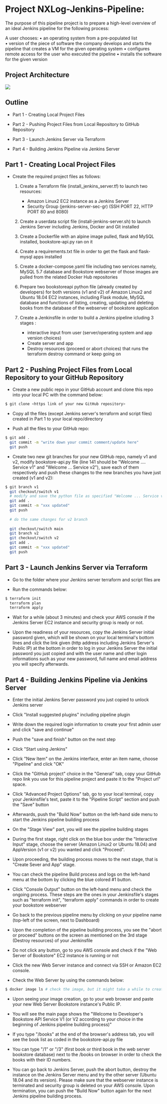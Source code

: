 # Project NXLog-Jenkins-Pipeline: 

The purpose of this pipeline project is to prepare a high-level overview of an ideal Jenkins pipeline for the following process: 

A user chooses: 
    •	an operating system from a pre-populated list  
    •	version of the piece of software the company develops 
        and starts the pipeline that creates a VM for the given operating system 
    •	configures remote access for the user who executed the pipeline 
    •	installs the software for the given version 

## Project Architecture

![](NXLog%20Pipeline%20Project%20Architecture.png) 

## Outline

- Part 1 - Creating Local Project Files

- Part 2 - Pushing Project Files from Local Repository to GitHub Repository 

- Part 3 - Launch Jenkins Server via Terraform

- Part 4 - Building Jenkins Pipeline via Jenkins Server


## Part 1 - Creating Local Project Files


- Create the required project files as follows:

    1. Create a Terraform file (install_jenkins_server.tf) to launch two resources:
        * Amazon Linux2 EC2 instance as a Jenkins Server 
        * Security Group  (jenkins-server-sec-gr) (SSH PORT 22, HTTP PORT 80 and 8080)
    
    2. Create a userdata script file (install-jenkins-server.sh) to launch Jenkins Server including Jenkins, Docker and Git installed 
    
    3. Create a Dockerfile with an alpine image pulled, flask and MySQL installed, bookstore-api.py ran on it

    4. Create a requirements.txt file in order to get the flask and flask-mysql apps installed
    
    5. Create a docker-compose.yaml file including two services namely, MySQL 5.7 database and Bookstore webserver of those images are pulled from the related Docker Hub repositories 
    
    6. Prepare two bookstoreapi python file (already created by developers) for both versions (v1 and v2) of Amazon Linux2 and Ubuntu 18.04 EC2 instances, including Flask module, MySQL database and functions of listing, creating, updating and deleting books from the database of the webserver of bookstore application
    
    7. Create a Jenkinsfile in order to build a Jenkins pipeline icluding 3 stages :
       * interactive input from user (server/operating system and app version choices)
       * Create server and app
       * Destroy resources (proceed or abort choices) that runs the terraform destroy command or keep going on 



## Part 2 - Pushing Project Files from Local Repository to your GitHub Repository

- Create a new public repo in your GitHub account and clone this repo into your local PC with the command below:

```bash
$ git clone <https link of your new GitHub repository> 
```

- Copy all the files (except Jenkins server's terraform and script files) created in Part 1 to your local repo/directory

- Push all the files to your GitHub repo:
  
```bash
$ git add .
  git commit -m "write down your commit comment/update here" 
  git push 
```

- Create two new git branches for your new GitHub repo, namely v1 and v2, modify  bookstore-api.py file (line 141 should be "Welcome .... Service v1" and "Welcome ... Service v2"), save each of them respectively and push these changes to the new branches you have just created (v1 and v2):
  
```bash
$ git branch v1
  git checkout/switch v1
  # modify and save the python file as specified "Welcome ... Service v1" 
  git add . 
  git commit -m "xxx updated" 
  git push
  
  # do the same changes for v2 branch
  
  git checkout/switch main
  git branch v2
  git checkout/switch v2
  git add . 
  git commit -m "xxx updated" 
  git push 
```

## Part 3 - Launch Jenkins Server via Terraform

- Go to the folder where your Jenkins server terraform and script files are

- Run the commands below:


```bash
$ terraform init
  terraform plan
  terraform apply
```

- Wait for a while (about 3 minutes) and check your AWS console if the Jenkins Server EC2 instance and security group is ready or not.

- Upon the readiness of your resources, copy the Jenkins Server initial password given, which will be shown on your local terminal's bottom lines and click the link given (http address including Jenkins Server's Public IP) at the bottom in order to log in your Jenkins Server the initial password you just copied and with the user name and other login informations such as your new password, full name and email address you will specify afterwards.


## Part 4 - Building Jenkins Pipeline via Jenkins Server

- Enter the initial Jenkins Server password you just copied to unlock Jenkins server

- Click "Install suggested plugins" including pipeline plugin

- Write down the required login information to create your first admin user and click "save and continue"

- Push the "save and finish" button on the next step

- Click "Start using Jenkins"

- Click "New Item" on the Jenkins interface, enter an item name, choose "Pipeline" and click "OK"

- Click the "GitHub project" choice in the "General" tab, copy your GitHub repo link you use for this pipeline project and paste it to the "Project url" space.

- Click "Advanced Project Options" tab, go to your local terminal, copy your Jenkinsfile's text, paste it to the "Pipeline Script" section and push the "Save" button

- Afterwards, push the "Build Now" button on the left-hand side menu to start the Jenkins pipeline building process

- On the "Stage View" part, you will see the pipeline building stages

- During the first stage, right click on the blue box under the "Interactive Input" stage, choose the server (Amazon Linux2 or Ubuntu 18.04) and AppVersion (v1 or v2) you wanted and click "Proceed".

- Upon proceeding, the building process moves to the next stage, that is "Create Sever and App" stage.

- You can check the pipeline Build process and logs on the left-hand menu at the bottom by clicking the blue colored #1 button.

- Click "Console Output" button on the left-hand menu and check the ongoing process. These steps are the ones in your Jenkinsfile's stages such as "terraform init", "terraform apply" commands in order to create your bookstore webserver

- Go back to the previous pipeline menu by clicking on your pipeline name (top-left of the screen, next to Dashboard)

- Upon the completion of the pipeline building process, you see the "abort or proceed" buttons on the screen as mentioned on the 3rd stage (Destroy resources) of your Jenkinsfile

- Do not click any button, go to you AWS console and check if the "Web Server of Bookstore" EC2 instance is running or not

- Click the new Web Server instance and connect via SSH or Amazon EC2 console.

- Check the Web Server by using the commands below:

```bash
$ docker image ls # check the image, but it might take a while to create an image via your terraform file bookstoreapi.tf. You should see 3 images created by your dockerfile and docker-copmose.yaml file. These are python alpine image, mysql 5.7 image and bookstore image
```
- Upon seeing your image creation, go to your web browser and paste your new Web Server Bookstore instance's Public IP.

- You will see the main page shows the "Welcome to Developer's Bookstore API Service V1 (or V2 according to your choice in the beginning of Jenkins pipeline building process)" 

- If you type "/books" at the end of the browser's address tab, you will see the book list as coded in the bookstore-api.py file

- You can type "/1" or "/3" (first book or third book in the web server bookstore database) next to the /books on browser in order to check the books with their ID numbers.

- You can go back to Jenkins Server, push the abort button, destroy the instance on the Jenkins Server menu and try the other server (Ubuntu 18.04 and its version). Please make sure that the webserver instance is terminated and security group is deleted on your AWS console. Upon termination, you can push the "Build Now" button again for the next Jenkins pipeline building process.